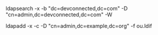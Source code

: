 ldapsearch -x -b "dc=devconnected,dc=com" -D "cn=admin,dc=devconnected,dc=com" -W

ldapadd -x -c -D "cn=admin,dc=example,dc=org" -f ou.ldif 
